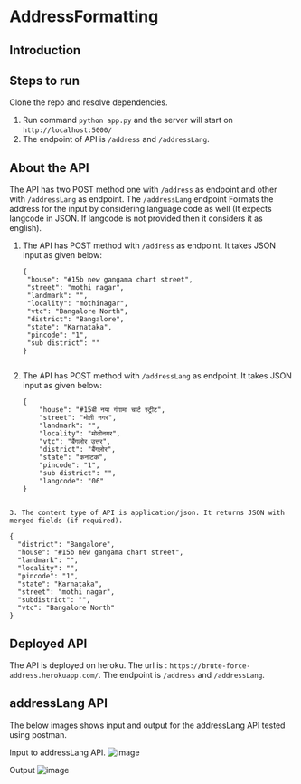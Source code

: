 # AddressFormatting

## Introduction


## Steps to run
Clone the repo and resolve dependencies.

1. Run command ```python app.py``` and the server will start on ```http://localhost:5000/```
2. The endpoint of API is ```/address``` and ```/addressLang```.

## About the API
The API has two POST method one with ```/address``` as endpoint and other with ```/addressLang``` as endpoint. The ```/addressLang``` endpoint Formats the address for the input by considering language code as well (It expects langcode in JSON. If langcode is not provided then it considers it as english). 

1. The API has POST method with ```/address``` as endpoint. It takes JSON input as given below:
    ```
    {
     "house": "#15b new gangama chart street",
     "street": "mothi nagar",
     "landmark": "",
     "locality": "mothinagar",
     "vtc": "Bangalore North",
     "district": "Bangalore",
     "state": "Karnataka",
     "pincode": "1",
     "sub district": ""
    }
  ```
  ```
2. The API has POST method with ```/addressLang``` as endpoint. It takes JSON input as given below:
    ```
    {
        "house": "#15बी नया गंगामा चार्ट स्ट्रीट",
        "street": "मोती नगर",
        "landmark": "",
        "locality": "मोतीनगर",
        "vtc": "बैंगलोर उत्तर",
        "district": "बैंगलोर",
        "state": "कर्नाटक",
        "pincode": "1",
        "sub district": "",
        "langcode": "06"
    }
    
  ```  

3. The content type of API is application/json. It returns JSON with merged fields (if required).
  
  ```
  ```
  {
    "district": "Bangalore",
    "house": "#15b new gangama chart street",
    "landmark": "",
    "locality": "",
    "pincode": "1",
    "state": "Karnataka",
    "street": "mothi nagar",
    "subdistrict": "",
    "vtc": "Bangalore North"
  }
  ```
  
  ## Deployed API
  The API is deployed on heroku. The url is : ```https://brute-force-address.herokuapp.com/```. The endpoint is ```/address``` and ```/addressLang```.
  
  ## addressLang API
  The below images shows input and output for the addressLang API tested using postman.
  
  Input to addressLang API. 
  ![image](https://user-images.githubusercontent.com/40767716/139588037-82d8235c-24a3-47c1-a5f6-fb7bdea2d775.png)

  Output 
  ![image](https://user-images.githubusercontent.com/40767716/139588064-43d1f62c-1648-40c4-a467-ab371fcdb6eb.png)

